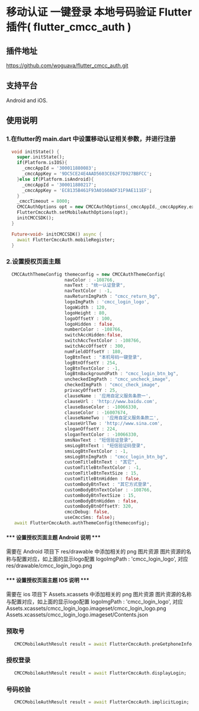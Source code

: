 #  移动认证 一键登录 本地号码验证 Flutter 插件( flutter_cmcc_auth )

## 插件地址  
   https://github.com/woguava/flutter_cmcc_auth.git 
## 支持平台 
   Android and iOS.

## 使用说明
### 1.在flutter的  main.dart  中设置移动认证相关参数，并进行注册
```dart
  void initState() {
    super.initState();
    if(Platform.isIOS){
      _cmccAppId = '300011880083';
      _cmccAppKey = '9DC5CE24E4AAD5603CE62F7D927BBFCC';
    }else if(Platform.isAndroid){
      _cmccAppId = '300011880217';
      _cmccAppKey = 'EC8135B461F93A0160ADF31F9AE111EF';
    }
    _cmccTimeout = 8000;
    CMCCAuthOptions opt = new CMCCAuthOptions(_cmccAppId,_cmccAppKey,expiresln:_cmccTimeout);
    FlutterCmccAuth.setMobileAuthOptions(opt);
    initCMCCSDK();
  }

  Future<void> initCMCCSDK() async {
    await FlutterCmccAuth.mobileRegister;
  }
```
### 2.设置授权页面主题
```dart
  CMCCAuthThemeConfig themeconfig = new CMCCAuthThemeConfig(
                      navColor : -108766,
                      navText : "统一认证登录",
                      navTextColor : -1,
                      navReturnImgPath : "cmcc_return_bg",
                      logoImgPath : 'cmcc_login_logo',
                      logoWidth : 120,
                      logoHeight : 80,
                      logoOffsetY : 100,
                      logoHidden : false,
                      numberColor : -108766,
                      switchAccHidden:false,
                      switchAccTextColor : -108766,
                      switchAccOffsetY : 300,
                      numFieldOffsetY : 180,
                      logBtnText : "本机号码一键登录",
                      logBtnOffsetY : 254,
                      logBtnTextColor : -1,
                      logBtnBackgroundPath : "cmcc_login_btn_bg",
                      uncheckedImgPath : "cmcc_uncheck_image",
                      checkedImgPath : "cmcc_check_image",
                      privacyOffsetY : 25,
                      clauseName : '应用自定义服务条款一',
                      clauseUrl : 'http://www.baidu.com',
                      clauseBaseColor : -10066330,
                      clauseColor : -16007674,
                      clauseNameTwo : '应用自定义服务条款二',
                      clauseUrlTwo : 'http://www.sina.com',
                      sloganOffsetY : 224,
                      sloganTextColor : -10066330,
                      smsNavText : "短信验证登录",
                      smsLogBtnText : "短信验证码登录",
                      smsLogBtnTextColor : -1,
                      smsLogBtnImgPath : "cmcc_login_btn_bg",
                      customTitleBtnText : "其它",
                      customTitleBtnTextColor : -1,
                      customTitleBtnTextSize : 15,
                      customTitleBtnHidden : false,
                      customBodyBtnText : "其它方式登录",
                      customBodyBtnTextColor : -108766,
                      customBodyBtnTextSize : 15,
                      customBodyBtnHidden : false,
                      customBodyBtnOffsetY: 320,
                      cmccDebug: false,
                      useCmccSms: false);
   await FlutterCmccAuth.authThemeConfig(themeconfig);
```
#### *** 设置授权页面主题 Android 说明 ***
   需要在 Android 项目下 res/drawable 中添加相关的 png 图片资源
   图片资源的名称与配置对应，如上面的显示logo配置
         logoImgPath : 'cmcc_login_logo',
   对应  
         res/drawable/cmcc_login_logo.png

#### *** 设置授权页面主题 IOS 说明 ***
   需要在 ios 项目下 Assets.xcassets 中添加相关的 png 图片资源
   图片资源的名称与配置对应，如上面的显示logo配置
         logoImgPath : 'cmcc_login_logo',
   对应
         Assets.xcassets/cmcc_login_logo.imageset/cmcc_login_logo.png 
         Assets.xcassets/cmcc_login_logo.imageset/Contents.json

### 预取号
```dart
   CMCCMobileAuthResult result = await FlutterCmccAuth.preGetphoneInfo;
```
### 授权登录
```dart
   CMCCMobileAuthResult result = await FlutterCmccAuth.displayLogin;
```
### 号码校验
```dart
   CMCCMobileAuthResult result = await FlutterCmccAuth.implicitLogin;
```
